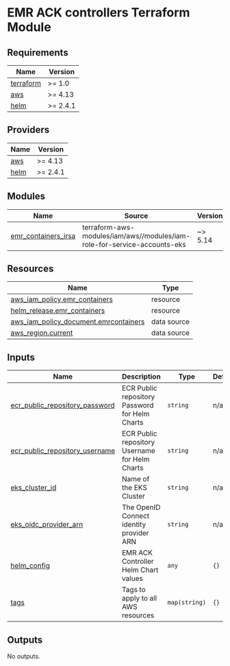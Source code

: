 # EMR ACK controllers Terraform Module

<!-- BEGINNING OF PRE-COMMIT-TERRAFORM DOCS HOOK -->
## Requirements

| Name | Version |
|------|---------|
| <a name="requirement_terraform"></a> [terraform](#requirement\_terraform) | >= 1.0 |
| <a name="requirement_aws"></a> [aws](#requirement\_aws) | >= 4.13 |
| <a name="requirement_helm"></a> [helm](#requirement\_helm) | >= 2.4.1 |

## Providers

| Name | Version |
|------|---------|
| <a name="provider_aws"></a> [aws](#provider\_aws) | >= 4.13 |
| <a name="provider_helm"></a> [helm](#provider\_helm) | >= 2.4.1 |

## Modules

| Name | Source | Version |
|------|--------|---------|
| <a name="module_emr_containers_irsa"></a> [emr\_containers\_irsa](#module\_emr\_containers\_irsa) | terraform-aws-modules/iam/aws//modules/iam-role-for-service-accounts-eks | ~> 5.14 |

## Resources

| Name | Type |
|------|------|
| [aws_iam_policy.emr_containers](https://registry.terraform.io/providers/hashicorp/aws/latest/docs/resources/iam_policy) | resource |
| [helm_release.emr_containers](https://registry.terraform.io/providers/hashicorp/helm/latest/docs/resources/release) | resource |
| [aws_iam_policy_document.emrcontainers](https://registry.terraform.io/providers/hashicorp/aws/latest/docs/data-sources/iam_policy_document) | data source |
| [aws_region.current](https://registry.terraform.io/providers/hashicorp/aws/latest/docs/data-sources/region) | data source |

## Inputs

| Name | Description | Type | Default | Required |
|------|-------------|------|---------|:--------:|
| <a name="input_ecr_public_repository_password"></a> [ecr\_public\_repository\_password](#input\_ecr\_public\_repository\_password) | ECR Public repository Password for Helm Charts | `string` | n/a | yes |
| <a name="input_ecr_public_repository_username"></a> [ecr\_public\_repository\_username](#input\_ecr\_public\_repository\_username) | ECR Public repository Username for Helm Charts | `string` | n/a | yes |
| <a name="input_eks_cluster_id"></a> [eks\_cluster\_id](#input\_eks\_cluster\_id) | Name of the EKS Cluster | `string` | n/a | yes |
| <a name="input_eks_oidc_provider_arn"></a> [eks\_oidc\_provider\_arn](#input\_eks\_oidc\_provider\_arn) | The OpenID Connect identity provider ARN | `string` | n/a | yes |
| <a name="input_helm_config"></a> [helm\_config](#input\_helm\_config) | EMR ACK Controller Helm Chart values | `any` | `{}` | no |
| <a name="input_tags"></a> [tags](#input\_tags) | Tags to apply to all AWS resources | `map(string)` | `{}` | no |

## Outputs

No outputs.
<!-- END OF PRE-COMMIT-TERRAFORM DOCS HOOK -->
